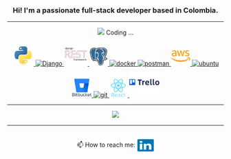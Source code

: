 <!-- <div align="center">
<h1 align="center">Hi!, I'm Jonathan Meza</h1>
</div> --> 

<h3 align="center">Hi! I'm a passionate full-stack developer based in Colombia.</h3>
 
<!-- <div align="center">
https://www.jonathanmeza.com.co
</div> --> 

[web1]: https://lenguajehtml.com/html/introduccion/tabla-periodica-html5/
[web2]: https://www.w3schools.com/css/default.asp
[web3]: https://www.w3schools.com/js/default.asp
[web4]: https://www.w3schools.com/sql/default.asp
[web5]: https://www.w3schools.com/mysql/default.asp
[web6]: https://www.w3schools.com/java/default.asp
[web7]: https://www.w3schools.com/python/default.asp
[web8]: https://docs.djangoproject.com/en/3.2/
[web9]: https://www.w3schools.com/git/default.asp
[web10]: https://vuejs.org/
[web11]: https://www.w3schools.com/git/
[web12]: https://nodejs.org/es/docs/
[web13]: https://www.w3schools.com/kotlin/index.php
[web14]: https://developer.android.com/docs?hl=es-419
[web15]: https://es.reactjs.org/docs/getting-started.html
[web16]: https://www.php.net/docs.php
[website]: https://jonathanmeza.com.co/

---

<p align="center">
<img src="https://media.giphy.com/media/WUlplcMpOCEmTGBtBW/giphy.gif" width="100"> Coding ...
</p>
 
<p align="center"> 
<!-- PYTHON -->
<a href="https://www.python.org" target="_blank" rel="noreferrer"> <img src="https://raw.githubusercontent.com/devicons/devicon/master/icons/python/python-original.svg" alt="python" width="50" height="50"/> </a>
<!-- DJANGO -->
<a href="https://docs.djangoproject.com/es/4.2/" target="_blank" rel="noreferrer"> <img alt="Django" height="40" src="https://www.vectorlogo.zone/logos/djangoproject/djangoproject-icon.svg"> </a>
<!-- REST -->
<a href="https://www.django-rest-framework.org/" target="_blank" rel="noreferrer"> <img src="https://raw.githubusercontent.com/devicons/devicon/refs/heads/master/icons/djangorest/djangorest-original-wordmark.svg" alt="djangorestframework" width="55" height=auto/> </a> 
<!-- PostgreSQL -->
<a href="https://www.postgresql.org/" target="_blank" rel="noreferrer"> <img src="https://raw.githubusercontent.com/devicons/devicon/master/icons/postgresql/postgresql-original.svg" alt="postgresql" width="43" height="43"/> </a>
<!-- DOCKER -->
<a href="https://www.docker.com/" target="_blank" rel="noreferrer"> <img src="https://www.vectorlogo.zone/logos/docker/docker-official.svg" alt="docker" width="43" height="43"/> </a>
<!-- POSTMAN -->
<a href="https://postman.com" target="_blank" rel="noreferrer"> <img src="https://www.vectorlogo.zone/logos/getpostman/getpostman-icon.svg" alt="postman" width="40" height="40"/> </a>
<!-- AWS -->
<a href="https://aws.amazon.com/es/education/awseducate/" target="_blank" rel="noreferrer"> <img src="https://raw.githubusercontent.com/devicons/devicon/master/icons/amazonwebservices/amazonwebservices-plain-wordmark.svg" alt="aws" width="45" height="45"/> </a> 
<!--  UBUNTU -->
<a href="https://ubuntu.com/download" target="_blank" rel="noreferrer"> <img src="https://www.vectorlogo.zone/logos/ubuntu/ubuntu-icon.svg" alt="ubuntu" width="42" height="42"/> </a>
<!-- BitBucket -->
<a href="https://bitbucket.org/" target="_blank" rel="noreferrer"> <img src="https://raw.githubusercontent.com/devicons/devicon/master/icons/bitbucket/bitbucket-original-wordmark.svg" alt="bitbucket" width="47" height="47"/> </a>
<!-- GIT -->
<a href="https://git-scm.com/" target="_blank" rel="noreferrer"> <img src="https://www.vectorlogo.zone/logos/git-scm/git-scm-icon.svg" alt="git" width="43" height="43"/> </a> 
<!-- REACT -->
<a href="https://reactjs.org/" target="_blank" rel="noreferrer"> <img src="https://raw.githubusercontent.com/devicons/devicon/master/icons/react/react-original-wordmark.svg" alt="react" width="43" height="43"/> </a> 
<!-- Trello -->
<a href="https://trello.com/es/tour" target="_blank" rel="noreferrer"> <img src="https://raw.githubusercontent.com/devicons/devicon/master/icons/trello/trello-original-wordmark.svg" alt="trello" width="70" height="70"/> </a> 
</p>


<!-- KOTLIN -->
<!-- <a href="https://kotlinlang.org" target="_blank" rel="noreferrer"> <img src="https://www.vectorlogo.zone/logos/kotlinlang/kotlinlang-icon.svg" alt="kotlin" width="40" height="40"/> </a> -->
<!-- ANDROID -->
<!-- <a href="https://developer.android.com/docs?hl=es-419" target="_blank" rel="noreferrer"> <img alt="Android" height="40" src="https://raw.githubusercontent.com/github/explore/80688e429a7d4ef2fca1e82350fe8e3517d3494d/topics/android/android.png"> </a> -->
<!-- JAVA -->
<!-- <a href="https://www.java.com" target="_blank" rel="noreferrer"> <img src="https://raw.githubusercontent.com/devicons/devicon/master/icons/java/java-original.svg" alt="java" width="45" height="45"/> </a> --> 
<!-- FIGMA -->
<!-- <a href="https://www.figma.com/" target="_blank" rel="noreferrer"> <img src="https://www.vectorlogo.zone/logos/figma/figma-icon.svg" alt="figma" width="40" height="40"/> </a> -->
<!-- JS -->
<!-- <a href="https://developer.mozilla.org/en-US/docs/Web/JavaScript" target="_blank" rel="noreferrer"> <img src="https://raw.githubusercontent.com/devicons/devicon/master/icons/javascript/javascript-original.svg" alt="javascript" height="40"/> </a> -->
<!-- HTML -->
<!-- <a href="https://lenguajehtml.com/html/introduccion/tabla-periodica-html5/" target="_blank" rel="noreferrer"> <img alt="HTML" height="40" src="https://raw.githubusercontent.com/devicons/devicon/master/icons/html5/html5-original.svg"> </a> -->
<!-- CSS -->
<!-- <a href="https://lenguajecss.com/css/" target="_blank" rel="noreferrer"> <img alt="CSS" height="40" src="https://raw.githubusercontent.com/devicons/devicon/master/icons/css3/css3-original.svg"> </a> -->
<!-- BOOTSTRAP -->
<!-- <a href="https://getbootstrap.com" target="_blank" rel="noreferrer"> <img src="https://raw.githubusercontent.com/devicons/devicon/master/icons/bootstrap/bootstrap-original-wordmark.svg" alt="bootstrap" width="40" height="40"/> </a> -->
<!-- ANGULAR -->
<!-- <a href="https://angular.io" target="_blank" rel="noreferrer"> <img src="https://angular.io/assets/images/logos/angular/angular.svg" alt="angular" width="45" height="45"/> </a> --> 
 <!-- Linux -->
<!-- <a href="https://www.mysql.com/" target="_blank" rel="noreferrer"> <img src="https://raw.githubusercontent.com/devicons/devicon/master/icons/linux/linux-original.svg" alt="postgresql" width="50" height="50"/> </a> 
 <!-- MySQL -->
<!-- <a href="https://www.mysql.com/" target="_blank" rel="noreferrer"> <img src="https://raw.githubusercontent.com/devicons/devicon/master/icons/mysql/mysql-original-wordmark.svg" alt="mysql" width="50" height="50"/> </a> -->
<!-- FLUTTER -->
<!-- <a href="https://flutter.dev" target="_blank" rel="noreferrer"> <img src="https://www.vectorlogo.zone/logos/flutterio/flutterio-icon.svg" alt="flutter" width="40" height="40"/> </a> -->
<!-- TENSORFLOW -->
<!-- <a href="https://www.tensorflow.org" target="_blank" rel="noreferrer"> <img src="https://www.vectorlogo.zone/logos/tensorflow/tensorflow-icon.svg" alt="tensorflow" width="40" height="40"/> </a> -->
<!-- AWS -->
<!-- <a href="https://aws.amazon.com/amplify/" target="_blank" rel="noreferrer"> <img src="https://docs.amplify.aws/assets/logo-dark.svg" alt="amplify" width="40" height="40"/> </a>  -->
<!-- REDUX -->
<!-- <a href="https://redux.js.org" target="_blank" rel="noreferrer"> <img src="https://raw.githubusercontent.com/devicons/devicon/master/icons/redux/redux-original.svg" alt="redux" width="40" height="40"/> </a>  -->
<!-- TAILWIND -->
<!-- <a href="https://tailwindcss.com/" target="_blank" rel="noreferrer"> <img src="https://www.vectorlogo.zone/logos/tailwindcss/tailwindcss-icon.svg" alt="tailwind" width="40" height="40"/> </a>  -->

---

<p align="center">
 <!--<img src="https://github-readme-stats.vercel.app/api/top-langs/?username=jonma0107&layout=compact&hide=javascript" width="350">-->
 <img src="https://github-readme-stats.vercel.app/api/top-langs/?username=jonma0107&theme=highcontrast&hide_border=true&include_all_commits=true&count_private=true">
 <!--<img src="https://github-readme-stats.vercel.app/api/top-langs/?username=jonma0107&layout=compact">-->
 <!--<img src="https://github-readme-stats.vercel.app/api/top-langs/?username=jonma0107&layout=compact&hide=javascript" width="350">-->  
</p>

---

<br>

<div align='center'> 
 📫 How to reach me: <a href="https://www.linkedin.com/in/jonma0107/" target="_blank" rel="noopener noreferrer"><img align="center" 
 src="https://raw.githubusercontent.com/devicons/devicon/refs/heads/master/icons/linkedin/linkedin-original.svg" alt="https://www.linkedin.com/in/jonma0107/" height="30" width="40" /></a> 
</div> 

